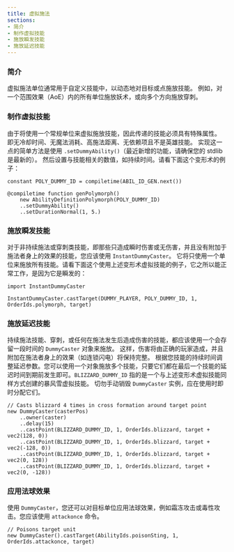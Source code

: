 ```yaml
---
title: 虚拟施法
sections:
- 简介
- 制作虚拟技能
- 施放瞬发技能
- 施放延迟技能
---
```


### 简介

虚拟施法单位通常用于自定义技能中，以动态地对目标或点施放技能。
例如，对一个范围效果（AoE）内的所有单位施放妖术，或向多个方向施放穿刺。

### 制作虚拟技能

由于将使用一个常规单位来虚拟施放技能，因此传递的技能必须具有特殊属性。
即无冷却时间、无魔法消耗、高施法距离、无依赖项且不是英雄技能。
实现这一点的简单方法是使用 `.setDummyAbility()`（最近新增的功能，请确保您的 stdlib 是最新的）。
然后设置与技能相关的数值，如持续时间。请看下面这个变形术的例子：

```wurst
constant POLY_DUMMY_ID = compiletime(ABIL_ID_GEN.next())

@compiletime function genPolymorph()
	new AbilityDefinitionPolymorph(POLY_DUMMY_ID)
	..setDummyAbility()
	..setDurationNormal(1, 5.)
```


### 施放瞬发技能

对于非持续施法或穿刺类技能，即那些只造成瞬时伤害或无伤害，并且没有附加于施法者身上的效果的技能，您应该使用 `InstantDummyCaster`。
它将只使用一个单位来施放所有技能。请看下面这个使用上述变形术虚拟技能的例子，它之所以能正常工作，是因为它是瞬发的：

```wurst
import InstantDummyCaster

InstantDummyCaster.castTarget(DUMMY_PLAYER, POLY_DUMMY_ID, 1, OrderIds.polymorph, target)
```

### 施放延迟技能

持续施法技能、穿刺，或任何在施法发生后造成伤害的技能，都应该使用一个会存留一段时间的 `DummyCaster` 对象来施放。
这样，伤害将由正确的玩家造成，并且附加在施法者身上的效果（如连锁闪电）将保持完整。
根据您技能的持续时间调整延迟参数。您可以使用一个对象施放多个技能，只要它们都在最后一个技能的延迟时间到期前发生即可。`BLIZZARD_DUMMY_ID` 指的是一个与上述变形术虚拟技能同样方式创建的暴风雪虚拟技能。
切勿手动销毁 `DummyCaster` 实例，应在使用时即时分配它们。

```wurst
// Casts blizzard 4 times in cross formation around target point
new DummyCaster(casterPos)
	..owner(caster)
	..delay(15)
	..castPoint(BLIZZARD_DUMMY_ID, 1, OrderIds.blizzard, target + vec2(128, 0))
	..castPoint(BLIZZARD_DUMMY_ID, 1, OrderIds.blizzard, target + vec2(-128, 0))
	..castPoint(BLIZZARD_DUMMY_ID, 1, OrderIds.blizzard, target + vec2(0, 128))
	..castPoint(BLIZZARD_DUMMY_ID, 1, OrderIds.blizzard, target + vec2(0, -128))
```

### 应用法球效果

使用 `DummyCaster`，您还可以对目标单位应用法球效果，例如霜冻攻击或毒性攻击。您应该使用 `attackonce` 命令。

```wurst
// Poisons target unit
new DummyCaster().castTarget(AbilityIds.poisonSting, 1, OrderIds.attackonce, target)
```